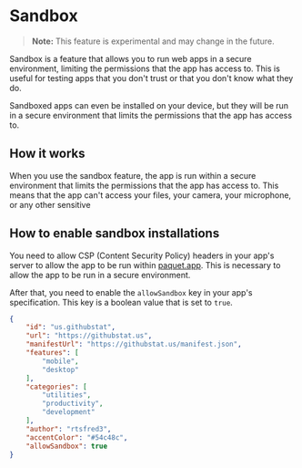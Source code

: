 # Sandbox

> **Note:** This feature is experimental and may change in the future.

Sandbox is a feature that allows you to run web apps in a secure environment,
limiting the permissions that the app has access to. This is useful for
testing apps that you don't trust or that you don't know what they do.


Sandboxed apps can even be installed on your device, but they will be
run in a secure environment that limits the permissions that the app has access
to.

## How it works

When you use the sandbox feature, the app is run within a secure environment
that limits the permissions that the app has access to. This means that the app
can't access your files, your camera, your microphone, or any other sensitive


## How to enable sandbox installations

You need to allow CSP (Content Security Policy) headers in your app's server
to allow the app to be run within [paquet.app](https://paquet.app). This is
necessary to allow the app to be run in a secure environment.

After that, you need to enable the `allowSandbox` key in your
app's specification. This key is a boolean value that is set to `true`.

```json
{
	"id": "us.githubstat",
	"url": "https://githubstat.us",
	"manifestUrl": "https://githubstat.us/manifest.json",
	"features": [
		"mobile",
		"desktop"
	],
	"categories": [
		"utilities",
		"productivity",
		"development"
	],
	"author": "rtsfred3",
	"accentColor": "#54c48c",
	"allowSandbox": true
}
```
